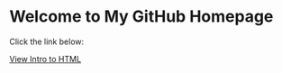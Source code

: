 <!DOCTYPE html>
<html>
</head>
<body>
    <h1>Welcome to My GitHub Homepage</h1>
    <p>Click the link below:</p>
    <a href="\IntrotoGITHUB\Intro_to_html\index.html">View Intro to HTML</a>
</body>
</html>


